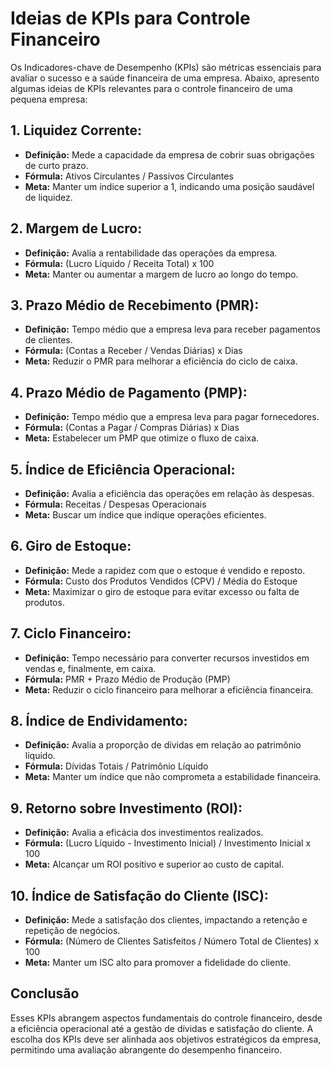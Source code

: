 # Ideias de KPIs para Controle Financeiro

Os Indicadores-chave de Desempenho (KPIs) são métricas essenciais para avaliar o sucesso e a saúde financeira de uma empresa. Abaixo, apresento algumas ideias de KPIs relevantes para o controle financeiro de uma pequena empresa:

## 1. **Liquidez Corrente:**
   - **Definição:** Mede a capacidade da empresa de cobrir suas obrigações de curto prazo.
   - **Fórmula:** Ativos Circulantes / Passivos Circulantes
   - **Meta:** Manter um índice superior a 1, indicando uma posição saudável de liquidez.

## 2. **Margem de Lucro:**
   - **Definição:** Avalia a rentabilidade das operações da empresa.
   - **Fórmula:** (Lucro Líquido / Receita Total) x 100
   - **Meta:** Manter ou aumentar a margem de lucro ao longo do tempo.

## 3. **Prazo Médio de Recebimento (PMR):**
   - **Definição:** Tempo médio que a empresa leva para receber pagamentos de clientes.
   - **Fórmula:** (Contas a Receber / Vendas Diárias) x Dias
   - **Meta:** Reduzir o PMR para melhorar a eficiência do ciclo de caixa.

## 4. **Prazo Médio de Pagamento (PMP):**
   - **Definição:** Tempo médio que a empresa leva para pagar fornecedores.
   - **Fórmula:** (Contas a Pagar / Compras Diárias) x Dias
   - **Meta:** Estabelecer um PMP que otimize o fluxo de caixa.

## 5. **Índice de Eficiência Operacional:**
   - **Definição:** Avalia a eficiência das operações em relação às despesas.
   - **Fórmula:** Receitas / Despesas Operacionais
   - **Meta:** Buscar um índice que indique operações eficientes.

## 6. **Giro de Estoque:**
   - **Definição:** Mede a rapidez com que o estoque é vendido e reposto.
   - **Fórmula:** Custo dos Produtos Vendidos (CPV) / Média do Estoque
   - **Meta:** Maximizar o giro de estoque para evitar excesso ou falta de produtos.

## 7. **Ciclo Financeiro:**
   - **Definição:** Tempo necessário para converter recursos investidos em vendas e, finalmente, em caixa.
   - **Fórmula:** PMR + Prazo Médio de Produção (PMP)
   - **Meta:** Reduzir o ciclo financeiro para melhorar a eficiência financeira.

## 8. **Índice de Endividamento:**
   - **Definição:** Avalia a proporção de dívidas em relação ao patrimônio líquido.
   - **Fórmula:** Dívidas Totais / Patrimônio Líquido
   - **Meta:** Manter um índice que não comprometa a estabilidade financeira.

## 9. **Retorno sobre Investimento (ROI):**
   - **Definição:** Avalia a eficácia dos investimentos realizados.
   - **Fórmula:** (Lucro Líquido - Investimento Inicial) / Investimento Inicial x 100
   - **Meta:** Alcançar um ROI positivo e superior ao custo de capital.

## 10. **Índice de Satisfação do Cliente (ISC):**
   - **Definição:** Mede a satisfação dos clientes, impactando a retenção e repetição de negócios.
   - **Fórmula:** (Número de Clientes Satisfeitos / Número Total de Clientes) x 100
   - **Meta:** Manter um ISC alto para promover a fidelidade do cliente.

## Conclusão

Esses KPIs abrangem aspectos fundamentais do controle financeiro, desde a eficiência operacional até a gestão de dívidas e satisfação do cliente. A escolha dos KPIs deve ser alinhada aos objetivos estratégicos da empresa, permitindo uma avaliação abrangente do desempenho financeiro.